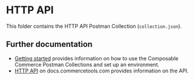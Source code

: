 # HTTP API

This folder contains the HTTP API Postman Collection (`collection.json`).

## Further documentation

- [Getting started](../GettingStarted.md) provides information on how to use the Composable Commerce Postman Collections and set up an environment.
- [HTTP API](https://docs.commercetools.com/api/) on docs.commercetools.com provides information on the API.
